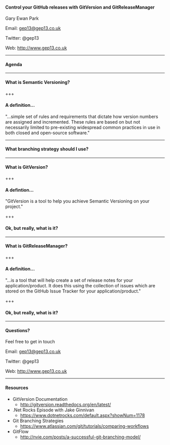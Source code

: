 #### Control your GitHub releases with GitVersion and GitReleaseManager

Gary Ewan Park

Email: gep13@gep13.co.uk

Twitter: @gep13

Web: http://www.gep13.co.uk

---

#### Agenda

---

#### What is Semantic Versioning?

+++

#### A definition...

"...simple set of rules and requirements that dictate how version numbers are assigned and incremented. These rules are based on but not necessarily limited to pre-existing widespread common practices in use in both closed and open-source software."

---

#### What branching strategy should I use?

---

#### What is GitVersion?

+++

#### A defintion...

"GitVersion is a tool to help you achieve Semantic Versioning on your project."

+++

#### Ok, but really, what is it?

---

#### What is GitReleaseManager?

+++

#### A definition...

"...is a tool that will help create a set of release notes for your application/product. It does this using the collection of issues which are stored on the GitHub Issue Tracker for your application/product."

+++

#### Ok, but really, what is it?

---

#### Questions?

Feel free to get in touch

Email: gep13@gep13.co.uk

Twitter: @gep13

Web: http://www.gep13.co.uk

---

#### Resources

* GitVersion Documentation
  * http://gitversion.readthedocs.org/en/latest/
* .Net Rocks Episode with Jake Ginnivan
  * https://www.dotnetrocks.com/default.aspx?showNum=1178
* Git Branching Strategies
  * https://www.atlassian.com/git/tutorials/comparing-workflows
* GitFlow
  * http://nvie.com/posts/a-successful-git-branching-model/
